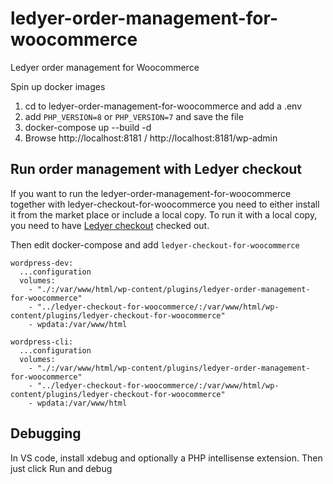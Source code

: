 # ledyer-order-management-for-woocommerce
Ledyer order management for Woocommerce

Spin up docker images

1) cd to ledyer-order-management-for-woocommerce and add a .env
2) add `PHP_VERSION=8` or `PHP_VERSION=7` and save the file
2) docker-compose up --build -d
3) Browse http://localhost:8181 / http://localhost:8181/wp-admin

## Run order management with Ledyer checkout
If you want to run the ledyer-order-management-for-woocommerce together with ledyer-checkout-for-woocommerce you need to either install it from the market place or include a local copy. To run it with a local copy, you need to have [Ledyer checkout](https://github.com/ledyer/ledyer-checkout-for-woocommerce) checked out.

Then edit docker-compose and add `ledyer-checkout-for-woocommerce`

```
wordpress-dev:
  ...configuration
  volumes:
    - "./:/var/www/html/wp-content/plugins/ledyer-order-management-for-woocommerce"
    - "../ledyer-checkout-for-woocommerce/:/var/www/html/wp-content/plugins/ledyer-checkout-for-woocommerce"
    - wpdata:/var/www/html
    
wordpress-cli:
  ...configuration
  volumes:
    - "./:/var/www/html/wp-content/plugins/ledyer-order-management-for-woocommerce"
    - "../ledyer-checkout-for-woocommerce/:/var/www/html/wp-content/plugins/ledyer-checkout-for-woocommerce"
    - wpdata:/var/www/html
```

## Debugging

In VS code, install xdebug and optionally a PHP intellisense extension. Then just click Run and debug
